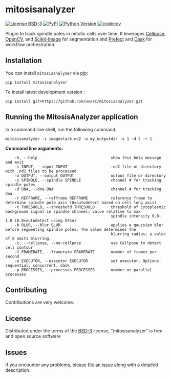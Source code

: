 # mitosisanalyzer

[![License BSD-3](https://img.shields.io/pypi/l/mitosisanalyzer.svg?color=green)](https://github.com/uvarc/mitosisanalyzer/raw/main/LICENSE)
[![PyPI](https://img.shields.io/pypi/v/mitosisanalyzer.svg?color=green)](https://pypi.org/project/mitosisanalyzer)
[![Python Version](https://img.shields.io/pypi/pyversions/mitosisanalyzer.svg?color=green)](https://python.org)
[![codecov](https://codecov.io/gh/uvarc/mitosisanalyzer/branch/main/graph/badge.svg)](https://codecov.io/gh/uvarc/mitosisanalyzer)

Plugin to track spindle poles in mitotic cells over time. It leverages [Cellpose](https://www.cellpose.org/), [OpenCV](https://github.com/opencv/opencv-python), and [Scikit-Image](https://scikit-image.org/) for segmentation and [Prefect](https://www.prefect.io/) and [Dask](https://www.dask.org/) for workflow orchestration.

## Installation 

You can install `mitosisanalyzer` via [pip]:

    pip install mitosisanalyzer


To install latest development version :

    pip install git+https://github.com/uvarc/mitosisanalyzer.git


## Running the MitosisAnalyzer application

In a command line shell, run the following command:
```
mitosisanalyzer -i imagestack.nd2 -o my_outputdir -s 1 -d 2 -r 1
```

**Command line arguments:**

```
    -h, --help                                show this help message and exit
    -i INPUT, --input INPUT                   .nd2 file or directory with .nd2 files to be processed
    -o OUTPUT, --output OUTPUT                output file or directory
    -s SPINDLE, --spindle SPINDLE             channel # for tracking spindle poles
    -d DNA, --dna DNA                         channel # for tracking dna
    -r REFFRAME, --refframe REFFRAME          reference frame to determine spindle pole axis (0=autodetect based on cell long axis)
    -t THRESHOLD, --threshold THRESHOLD       threshold of cytoplasmic background signal in spindle channel; value relative to max 
                                              spindle intensity 0.0-1.0 (0.0=autodetect using Otsu)
    -b BLUR, --blur BLUR                      applies a gaussian blur before segmenting spindle poles. The value determines the 
                                              blurring radius; a value of 0 omits blurring.
    -c, --cellpose, --no-cellpose             use Cellpose to detect cell contour
    -f FRAMERATE, --framerate FRAMERATE       number of frames per second
    -e EXECUTOR, --executor EXECUTOR          set executor. Options: sequential, concurrent, dask
    -p PROCESSES, --processes PROCESSES       number or parallel processes
```                  

## Contributing

Contributions are very welcome.

## License

Distributed under the terms of the [BSD-3] license, "mitosisanalyzer" is free and open source software

## Issues

If you encounter any problems, please [file an issue] along with a detailed description.

[BSD-3]: http://opensource.org/licenses/BSD-3-Clause

[file an issue]: https://github.com/uvarc/mitosisanalyzer/issues

[pip]: https://pypi.org/project/pip/
[PyPI]: https://pypi.org/

